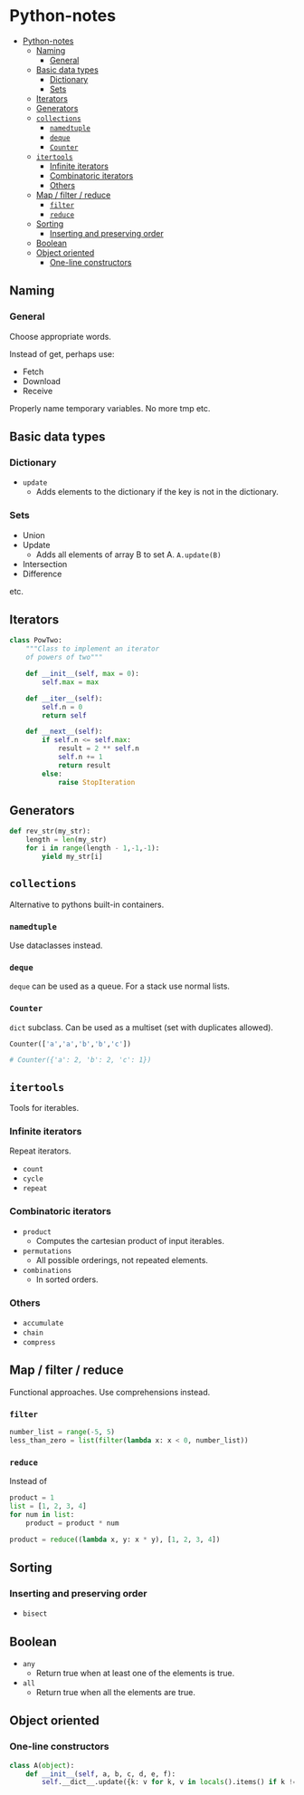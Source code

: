 # Python-notes

- [Python-notes](#python-notes)
  - [Naming](#naming)
    - [General](#general)
  - [Basic data types](#basic-data-types)
    - [Dictionary](#dictionary)
    - [Sets](#sets)
  - [Iterators](#iterators)
  - [Generators](#generators)
  - [`collections`](#collections)
    - [`namedtuple`](#namedtuple)
    - [`deque`](#deque)
    - [`Counter`](#counter)
  - [`itertools`](#itertools)
    - [Infinite iterators](#infinite-iterators)
    - [Combinatoric iterators](#combinatoric-iterators)
    - [Others](#others)
  - [Map / filter / reduce](#map--filter--reduce)
    - [`filter`](#filter)
    - [`reduce`](#reduce)
  - [Sorting](#sorting)
    - [Inserting and preserving order](#inserting-and-preserving-order)
  - [Boolean](#boolean)
  - [Object oriented](#object-oriented)
    - [One-line constructors](#one-line-constructors)

## Naming

### General

Choose appropriate words.

Instead of get, perhaps use:

- Fetch
- Download
- Receive

Properly name temporary variables. No more tmp etc.

## Basic data types

### Dictionary

- `update`
  - Adds elements to the dictionary if the key is not in the dictionary.

### Sets

- Union
- Update
  - Adds all elements of array B to set A. `A.update(B)`
- Intersection
- Difference

etc.

## Iterators

```python
class PowTwo:
    """Class to implement an iterator
    of powers of two"""

    def __init__(self, max = 0):
        self.max = max

    def __iter__(self):
        self.n = 0
        return self

    def __next__(self):
        if self.n <= self.max:
            result = 2 ** self.n
            self.n += 1
            return result
        else:
            raise StopIteration
```

## Generators

```python
def rev_str(my_str):
    length = len(my_str)
    for i in range(length - 1,-1,-1):
        yield my_str[i]
```

## `collections`

Alternative to pythons built-in containers.

### `namedtuple`

Use dataclasses instead.

### `deque`

`deque` can be used as a queue. For a stack use normal lists.

### `Counter`

`dict` subclass. Can be used as a multiset (set with duplicates allowed).

```python
Counter(['a','a','b','b','c'])

# Counter({'a': 2, 'b': 2, 'c': 1})
```

## `itertools`

Tools for iterables. 

### Infinite iterators

Repeat iterators.

- `count`
- `cycle`
- `repeat`

### Combinatoric iterators

- `product`
  - Computes the cartesian product of input iterables.
- `permutations`
  - All possible orderings, not repeated elements.
- `combinations`
  - In sorted orders.

### Others

- `accumulate`
- `chain`
- `compress`

## Map / filter / reduce

Functional approaches. Use comprehensions instead.

### `filter`

```python
number_list = range(-5, 5)
less_than_zero = list(filter(lambda x: x < 0, number_list))
```

### `reduce`

Instead of

```python
product = 1
list = [1, 2, 3, 4]
for num in list:
    product = product * num
```

```python
product = reduce((lambda x, y: x * y), [1, 2, 3, 4])
```

## Sorting

### Inserting and preserving order

- `bisect`

## Boolean

- `any`
  - Return true when at least one of the elements is true.
- `all`
  - Return true when all the elements are true.

## Object oriented

### One-line constructors

```python
class A(object):
    def __init__(self, a, b, c, d, e, f):
        self.__dict__.update({k: v for k, v in locals().items() if k != 'self'})
```